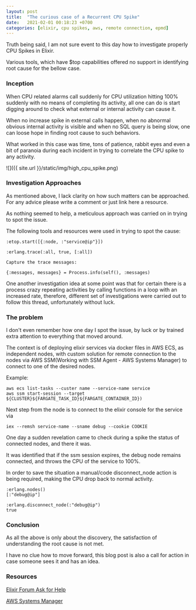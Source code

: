 ```yaml
---
layout: post
title:  "The curious case of a Recurrent CPU Spike"
date:   2021-02-01 00:18:23 +0700
categories: [elixir, cpu spikes, aws, remote connection, epmd]
---
```


Truth being said, I am not sure event to this day how to investigate properly CPU Spikes in Elixir.

Various tools, which have $top capabilities offered no support in identifying root cause for the bellow case.

### Inception

When CPU related alarms call suddenly for CPU utilization hitting 100% suddenly with no means of completing its activity, all one can do is start digging around to check what external or internal activity can cause it.

When no increase spike in external calls happen, when no abnormal obvious internal activity is visible and when no SQL query is being slow, one can loose hope in finding root cause to such behaviors.  

What worked in this case was time, tons of patience, rabbit eyes and even a bit of paranoia during each incident in trying to correlate the CPU spike to any activity.


 ![]({{ site.url }}/static/img/high_cpu_spike.png) 


### Investigation Approaches

As mentioned above, I lack clarity on how such matters can be approached. For any advice please write a comment or just link here a resource.

As nothing seemed to help, a meticulous approach was carried on in trying to spot the issue.

The following tools and resources were used in trying to spot the cause:

   ```
   :etop.start([{:node, :"service@ip"}])

   :erlang.trace(:all, true, [:all])

   Capture the trace messages:

   {:messages, messages} = Process.info(self(), :messages)

   ```

One another investigation idea at some point was that for certain there is a process crazy repeating activities by calling functions in a loop with an increased rate, therefore, different set of investigations were carried out to follow this thread, unfortunately without luck.

### The problem

I don't even remember how one day I spot the issue, by luck or by trained extra attention to everything that moved around. 

The context is of deploying elixir services via docker files in AWS ECS, as independent nodes, with custom solution for remote connection to the nodes via AWS SSM(Working with SSM Agent - AWS Systems Manager) to connect to one of the desired nodes.

Example: 

   ```
   aws ecs list-tasks --custer name --service-name service
   aws ssm start-session --target ${CLUSTER}${FARGATE_TASK_ID}${FARGATE_CONTAINER_ID})
   ```

Next step from the node is to connect to the elixir console for the service via 

   ```
   iex --remsh service-name --sname debug --cookie COOKIE
   ```

One day a sudden revelation came to check during a spike the status of connected nodes, and there it was.

It was identified that if the ssm session expires, the debug node remains connected, and throws the CPU of the service to 100%.

In order to save the situation a manual/code disconnect_node action is being required, making the CPU drop back to normal activity.

   ```
   :erlang.nodes()
   [:"debug@ip"]

   :erlang.disconnect_node(:"debug@ip")
   true
   ```

### Conclusion

As all the above is only about the discovery, the satisfaction of understanding the root cause is not met. 

I have no clue how to move forward, this blog post is also a call for action in case someone sees it and has an idea.


### Resources

[Elixir Forum Ask for Help](https://elixirforum.com/t/expired-ssm-agent-session-where-a-debug-node-is-connected-via-iex-remsh-does-not-disconnect-automatically-the-node-leaving-nodes-state-inconsistent-bonus-cpu-on-service-node-spikes-instantly-to-100/38990) 

[AWS Systems Manager](https://docs.aws.amazon.com/systems-manager/latest/userguide/ssm-agent.html)
